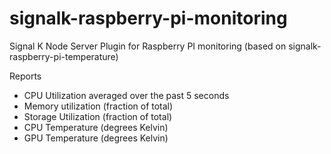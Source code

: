 # signalk-raspberry-pi-monitoring
Signal K Node Server Plugin for Raspberry PI monitoring (based on signalk-raspberry-pi-temperature)

Reports
- CPU Utilization averaged over the past 5 seconds
- Memory utilization (fraction of total)
- Storage Utilization (fraction of total)
- CPU Temperature (degrees Kelvin)
- GPU Temperature (degrees Kelvin)
